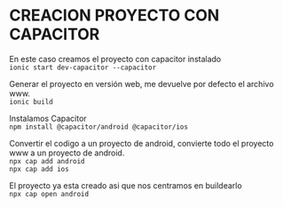 # CREACION PROYECTO CON CAPACITOR  

En este caso creamos el proyecto con capacitor instalado  
`ionic start dev-capacitor --capacitor`  

Generar el proyecto en versión web, me devuelve por defecto el archivo www.  
`ionic build `  

Instalamos Capacitor  
`npm install @capacitor/android @capacitor/ios `

Convertir el codigo a un proyecto de android, convierte todo el proyecto www a un proyecto de android.  
`npx cap add android`   
`npx cap add ios`  

El proyecto ya esta creado asi que nos centramos en buildearlo  
`npx cap open android`

